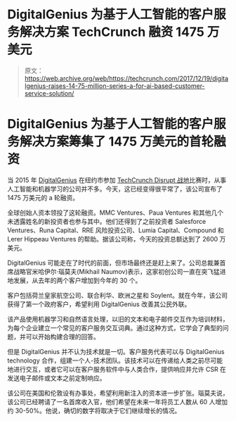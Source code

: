# DigitalGenius 为基于人工智能的客户服务解决方案 TechCrunch 融资 1475 万美元

> 原文：<https://web.archive.org/web/https://techcrunch.com/2017/12/19/digitalgenius-raises-14-75-million-series-a-for-ai-based-customer-service-solution/>

# DigitalGenius 为基于人工智能的客户服务解决方案筹集了 1475 万美元的首轮融资

当 2015 年 [DigitalGenius](https://web.archive.org/web/20230206173633/https://www.digitalgenius.com/) 在纽约市参加 [TechCrunch Disrupt 战地](https://web.archive.org/web/20230206173633/https://techcrunch.com/2015/05/05/digitalgenius-brings-artificial-intelligence-to-customer-service-via-sms/)比赛时，从事人工智能和机器学习的公司并不多。今天，这已经变得很平常了，该公司宣布了 1475 万美元的 a 轮融资。

全球创始人资本领投了这轮融资。MMC Ventures、Paua Ventures 和其他几个未透露姓名的新投资者也参与其中。他们还得到了之前投资者 Salesforce Ventures、Runa Capital、RRE 风险投资公司、Lumia Capital、Compound 和 Lerer Hippeau Ventures 的帮助。据该公司称，今天的投资总额达到了 2600 万美元。

DigitalGenius 可能走在了时代的前面，但市场最终还是赶上来了。公司总裁兼首席战略官米哈伊尔·瑙莫夫(Mikhail Naumov)表示，这家初创公司一直在突飞猛进地发展，从去年的两个客户增加到今年的 30 个。

客户包括荷兰皇家航空公司、联合利华、欧洲之星和 Soylent。就在今年，该公司获得了第一个政府客户，希望利用 DigitalGenius 改善其公民外联。

该产品使用机器学习和自然语言处理，以旧的文本和电子邮件交互作为培训材料，为每个企业建立一个常见的客户服务交互词典。通过这种方式，它学会了典型的问题，并可以开始构建合理的回答。

但是 DigitalGenius 并不认为技术就是一切。客户服务代表可以与 DigitalGenius technology 合作，组建一个人-技术团队。该技术可以在传递给人类之前尽可能地进行交互，或者它可以在客户服务软件中与人类合作，提供响应并允许 CSR 在发送电子邮件或文本之前定制响应。

该公司在美国和伦敦设有办事处，希望利用新注入的资本进一步扩张。瑙莫夫说，该公司已经聘请了一名首席收入官，他们希望在未来一年将员工人数从 60 人增加约 30-50%。他说，确切的数字将取决于它们继续增长的情况。